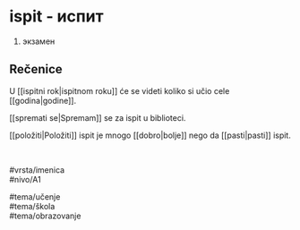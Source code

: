 # ispit - испит

1. экзамен

## Rečenice

U [[ispitni rok|ispitnom roku]] će se videti koliko si učio cele [[godina|godine]].

[[spremati se|Spremam]] se za ispit u biblioteci.

[[položiti|Položiti]] ispit je mnogo [[dobro|bolje]] nego da [[pasti|pasti]] ispit.

<br>

#vrsta/imenica  
#nivo/A1  

#tema/učenje  
#tema/škola  
#tema/obrazovanje
